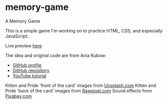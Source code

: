 # memory-game
A Memory Game

This is a simple game I'm working on to practice HTML, CSS, and especially JavaScript.

Live preview <a href='https://wellenina.github.io/memory-game/'>here</a>


The idea and original code are from Ania Kubow:
<ul>
    <li><a href='https://github.com/kubowania'>GitHub profile</a></li>
    <li><a href='https://github.com/kubowania/memory-game'>GitHub repository</a></li>
    <li><a href='https://youtu.be/lhNdUVh3qCc'>YouTube tutorial</a></li>
</ul>

Kitten and Pride 'front of the card' images from <a href='https://unsplash.com/'>Unsplash.com</a>
Kitten and Pride 'back of the card' images from <a href='https://www.rawpixel.com/'>Rawpixel.com</a>
Sound effects from <a href='https://pixabay.com/'>Pixabay.com</a>